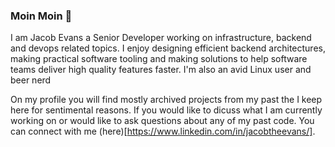 ### Moin Moin 👋

I am Jacob Evans a Senior Developer working on infrastructure, backend and devops related topics. I enjoy designing efficient backend architectures, making practical software tooling and making solutions to help software teams deliver high quality features faster. I'm also an avid Linux user and beer nerd

On my profile you will find mostly archived projects from my past the I keep here for sentimental reasons. If you would like to dicuss what I am currently working on or would like to ask questions about any of my past code. You can connect with me (here)[https://www.linkedin.com/in/jacobtheevans/]. 

<!--
**JacobTheEvans/JacobTheEvans** is a ✨ _special_ ✨ repository because its `README.md` (this file) appears on your GitHub profile.

Here are some ideas to get you started:

- 🔭 I’m currently working on ...
- 🌱 I’m currently learning ...
- 👯 I’m looking to collaborate on ...
- 🤔 I’m looking for help with ...
- 💬 Ask me about ...
- 📫 How to reach me: ...
- 😄 Pronouns: ...
- ⚡ Fun fact: ...
-->
